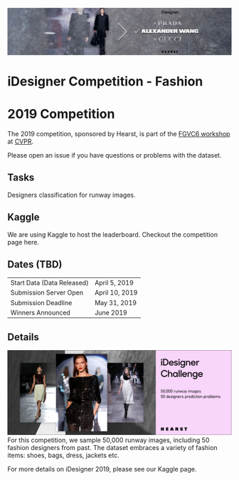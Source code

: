 ![banner](assets/idesigner_2.png)

# iDesigner Competition - Fashion

# 2019 Competition
The 2019 competition, sponsored by Hearst, is part of the [FGVC6 workshop](http://fgvc.org) at [CVPR](http://cvpr2019.thecvf.com/).

Please open an issue if you have questions or problems with the dataset.

## Tasks

Designers classification for runway images.

## Kaggle
We are using Kaggle to host the leaderboard. Checkout the competition page here.

## Dates (TBD)
|||
|----|---------------|
Start Data (Data Released)| April 5, 2019|
Submission Server Open | April 10, 2019|
Submission Deadline|  May 31, 2019|
Winners Announced| June 2019|

## Details
![banner](assets/idesigner_1.png)
For this competition, we sample 50,000 runway images, including 50 fashion designers from past. The dataset embraces a variety of fashion items: shoes, bags, dress, jackets etc.

For more details on iDesigner 2019, please see our Kaggle page.

